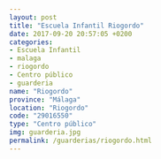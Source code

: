 ```yaml
---
layout: post
title: "Escuela Infantil Riogordo"
date: 2017-09-20 20:57:05 +0200
categories:
- Escuela Infantil
- malaga
- riogordo
- Centro público
- guarderia
name: "Riogordo"
province: "Málaga"
location: "Riogordo"
code: "29016550"
type: "Centro público"
img: guarderia.jpg
permalink: /guarderias/riogordo.html
---
```

